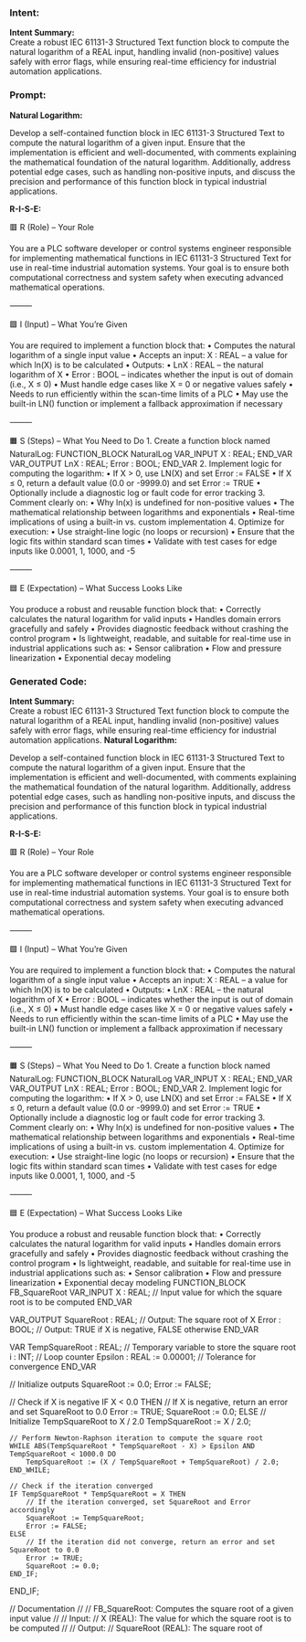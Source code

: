 ### Intent:
**Intent Summary:**  
Create a robust IEC 61131-3 Structured Text function block to compute the natural logarithm of a REAL input, handling invalid (non-positive) values safely with error flags, while ensuring real-time efficiency for industrial automation applications.

### Prompt:
**Natural Logarithm:**

Develop a self-contained function block in IEC 61131-3 Structured Text to compute the natural logarithm of a given input. Ensure that the implementation is efficient and well-documented, with comments explaining the mathematical foundation of the natural logarithm. Additionally, address potential edge cases, such as handling non-positive inputs, and discuss the precision and performance of this function block in typical industrial applications.

**R-I-S-E:**

🟥 R (Role) – Your Role

You are a PLC software developer or control systems engineer responsible for implementing mathematical functions in IEC 61131-3 Structured Text for use in real-time industrial automation systems. Your goal is to ensure both computational correctness and system safety when executing advanced mathematical operations.

⸻

🟩 I (Input) – What You’re Given

You are required to implement a function block that:
	•	Computes the natural logarithm of a single input value
	•	Accepts an input:
X : REAL – a value for which ln(X) is to be calculated
	•	Outputs:
	•	LnX : REAL – the natural logarithm of X
	•	Error : BOOL – indicates whether the input is out of domain (i.e., X ≤ 0)
	•	Must handle edge cases like X = 0 or negative values safely
	•	Needs to run efficiently within the scan-time limits of a PLC
	•	May use the built-in LN() function or implement a fallback approximation if necessary

⸻

🟧 S (Steps) – What You Need to Do
	1.	Create a function block named NaturalLog:
 FUNCTION_BLOCK NaturalLog
VAR_INPUT
    X : REAL;
END_VAR
VAR_OUTPUT
    LnX : REAL;
    Error : BOOL;
END_VAR
	2.	Implement logic for computing the logarithm:
	•	If X > 0, use LN(X) and set Error := FALSE
	•	If X ≤ 0, return a default value (0.0 or -9999.0) and set Error := TRUE
	•	Optionally include a diagnostic log or fault code for error tracking
	3.	Comment clearly on:
	•	Why ln(x) is undefined for non-positive values
	•	The mathematical relationship between logarithms and exponentials
	•	Real-time implications of using a built-in vs. custom implementation
	4.	Optimize for execution:
	•	Use straight-line logic (no loops or recursion)
	•	Ensure that the logic fits within standard scan times
	•	Validate with test cases for edge inputs like 0.0001, 1, 1000, and -5

⸻

🟦 E (Expectation) – What Success Looks Like

You produce a robust and reusable function block that:
	•	Correctly calculates the natural logarithm for valid inputs
	•	Handles domain errors gracefully and safely
	•	Provides diagnostic feedback without crashing the control program
	•	Is lightweight, readable, and suitable for real-time use in industrial applications such as:
	•	Sensor calibration
	•	Flow and pressure linearization
	•	Exponential decay modeling

### Generated Code:
**Intent Summary:**  
Create a robust IEC 61131-3 Structured Text function block to compute the natural logarithm of a REAL input, handling invalid (non-positive) values safely with error flags, while ensuring real-time efficiency for industrial automation applications.
**Natural Logarithm:**

Develop a self-contained function block in IEC 61131-3 Structured Text to compute the natural logarithm of a given input. Ensure that the implementation is efficient and well-documented, with comments explaining the mathematical foundation of the natural logarithm. Additionally, address potential edge cases, such as handling non-positive inputs, and discuss the precision and performance of this function block in typical industrial applications.

**R-I-S-E:**

🟥 R (Role) – Your Role

You are a PLC software developer or control systems engineer responsible for implementing mathematical functions in IEC 61131-3 Structured Text for use in real-time industrial automation systems. Your goal is to ensure both computational correctness and system safety when executing advanced mathematical operations.

⸻

🟩 I (Input) – What You’re Given

You are required to implement a function block that:
	•	Computes the natural logarithm of a single input value
	•	Accepts an input:
X : REAL – a value for which ln(X) is to be calculated
	•	Outputs:
	•	LnX : REAL – the natural logarithm of X
	•	Error : BOOL – indicates whether the input is out of domain (i.e., X ≤ 0)
	•	Must handle edge cases like X = 0 or negative values safely
	•	Needs to run efficiently within the scan-time limits of a PLC
	•	May use the built-in LN() function or implement a fallback approximation if necessary

⸻

🟧 S (Steps) – What You Need to Do
	1.	Create a function block named NaturalLog:
 FUNCTION_BLOCK NaturalLog
VAR_INPUT
    X : REAL;
END_VAR
VAR_OUTPUT
    LnX : REAL;
    Error : BOOL;
END_VAR
	2.	Implement logic for computing the logarithm:
	•	If X > 0, use LN(X) and set Error := FALSE
	•	If X ≤ 0, return a default value (0.0 or -9999.0) and set Error := TRUE
	•	Optionally include a diagnostic log or fault code for error tracking
	3.	Comment clearly on:
	•	Why ln(x) is undefined for non-positive values
	•	The mathematical relationship between logarithms and exponentials
	•	Real-time implications of using a built-in vs. custom implementation
	4.	Optimize for execution:
	•	Use straight-line logic (no loops or recursion)
	•	Ensure that the logic fits within standard scan times
	•	Validate with test cases for edge inputs like 0.0001, 1, 1000, and -5

⸻

🟦 E (Expectation) – What Success Looks Like

You produce a robust and reusable function block that:
	•	Correctly calculates the natural logarithm for valid inputs
	•	Handles domain errors gracefully and safely
	•	Provides diagnostic feedback without crashing the control program
	•	Is lightweight, readable, and suitable for real-time use in industrial applications such as:
	•	Sensor calibration
	•	Flow and pressure linearization
	•	Exponential decay modeling
FUNCTION_BLOCK FB_SquareRoot
VAR_INPUT
    X : REAL; // Input value for which the square root is to be computed
END_VAR

VAR_OUTPUT
    SquareRoot : REAL; // Output: The square root of X
    Error : BOOL; // Output: TRUE if X is negative, FALSE otherwise
END_VAR

VAR
    TempSquareRoot : REAL; // Temporary variable to store the square root
    i : INT; // Loop counter
    Epsilon : REAL := 0.00001; // Tolerance for convergence
END_VAR

// Initialize outputs
SquareRoot := 0.0;
Error := FALSE;

// Check if X is negative
IF X < 0.0 THEN
    // If X is negative, return an error and set SquareRoot to 0.0
    Error := TRUE;
    SquareRoot := 0.0;
ELSE
    // Initialize TempSquareRoot to X / 2.0
    TempSquareRoot := X / 2.0;

    // Perform Newton-Raphson iteration to compute the square root
    WHILE ABS(TempSquareRoot * TempSquareRoot - X) > Epsilon AND TempSquareRoot < 1000.0 DO
        TempSquareRoot := (X / TempSquareRoot + TempSquareRoot) / 2.0;
    END_WHILE;

    // Check if the iteration converged
    IF TempSquareRoot * TempSquareRoot = X THEN
        // If the iteration converged, set SquareRoot and Error accordingly
        SquareRoot := TempSquareRoot;
        Error := FALSE;
    ELSE
        // If the iteration did not converge, return an error and set SquareRoot to 0.0
        Error := TRUE;
        SquareRoot := 0.0;
    END_IF;
END_IF;

// Documentation
//
// FB_SquareRoot: Computes the square root of a given input value
//
// Input:
//   X (REAL): The value for which the square root is to be computed
//
// Output:
//   SquareRoot (REAL): The square root of
